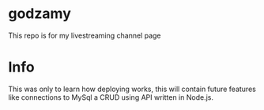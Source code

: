 # godzamy
This repo is for my livestreaming channel page

# Info
This was only to learn how deploying works, this will contain future features like connections to MySql a CRUD using API written in Node.js.
